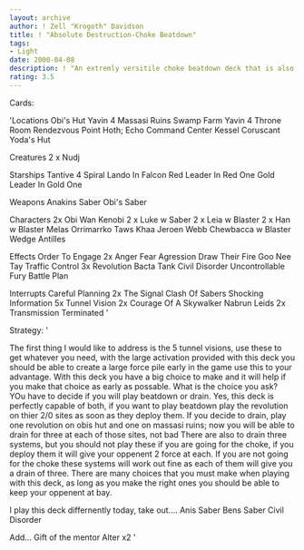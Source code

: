 ```yaml
---
layout: archive
author: ! Zell "Krogoth" Davidson
title: ! "Absolute Destruction-Choke Beatdown"
tags:
- Light
date: 2000-04-08
description: ! "An extremly versitile choke beatdown deck that is also capable of high drains (a throne room/nudj deck)."
rating: 3.5
---
```

Cards: 

'Locations
Obi's Hut
Yavin 4 Massasi Ruins
Swamp
Farm
Yavin 4 Throne Room
Rendezvous Point
Hoth; Echo Command Center
Kessel
Coruscant
Yoda's Hut

Creatures
2 x Nudj

Starships
Tantive 4
Spiral
Lando In Falcon
Red Leader In Red One
Gold Leader In Gold One

Weapons
Anakins Saber
Obi's Saber

Characters
2x Obi Wan Kenobi
2 x Luke w Saber
2 x Leia w Blaster
2 x Han w Blaster
Melas
Orrimarrko
Taws Khaa
Jeroen Webb
Chewbacca w Blaster
Wedge Antilles

Effects
Order To Engage
2x Anger Fear Agression
Draw Their Fire
Goo Nee Tay
Traffic Control
3x Revolution
Bacta Tank
Civil Disorder
Uncontrollable Fury
Battle Plan

Interrupts
Careful Planning
2x The Signal
Clash Of Sabers
Shocking Information
5x Tunnel Vision
2x Courage Of A Skywalker
Nabrun Leids
2x Transmission Terminated  '

Strategy: '

The first thing I would like to address is the 5 tunnel visions, use these to get whatever you need, with the large activation provided with this deck you should be able to create a large force pile early in the game use this to your advantage. With this deck you have a big choice to make and it will help if you make that choice as early as possable. What is the choice you ask? YOu have to decide if you will play beatdown or drain. Yes, this deck is perfectly capable of both, if you want to play beatdown play the revolution on thier 2/0 sites as soon as they deploy them. If you decide to drain, play one revolution on obis hut and one on massasi ruins; now you will be able to drain for three at each of those sites, not bad There are also to drain three systems, but you should not play these if you are going for the choke, if you deploy them it will give your oppenent 2 force at each. If you are not going for the choke these systems will work out fine as each of them will give you a drain of three. There are many choices that you must make when playing with this deck, as long as you make the right ones you should be able to keep your oppenent at bay.


I play this deck differnently today, take out....
Anis Saber
Bens Saber
Civil Disorder

Add...
Gift of the mentor
Alter x2 '
